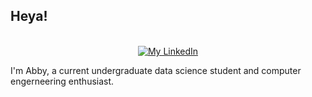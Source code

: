 ## Heya!

<p align="center">
<br/>
<a href="https://www.linkedin.com/in/abigale-burt-15244626a/">
  <img alt="My LinkedIn" src="https://img.shields.io/badge/linkedin-%230077B5.svg?style=for-the-badge&logo=linkedin&logoColor=white" />
</a>

I'm Abby, a current undergraduate data science student and computer engerneering enthusiast.
